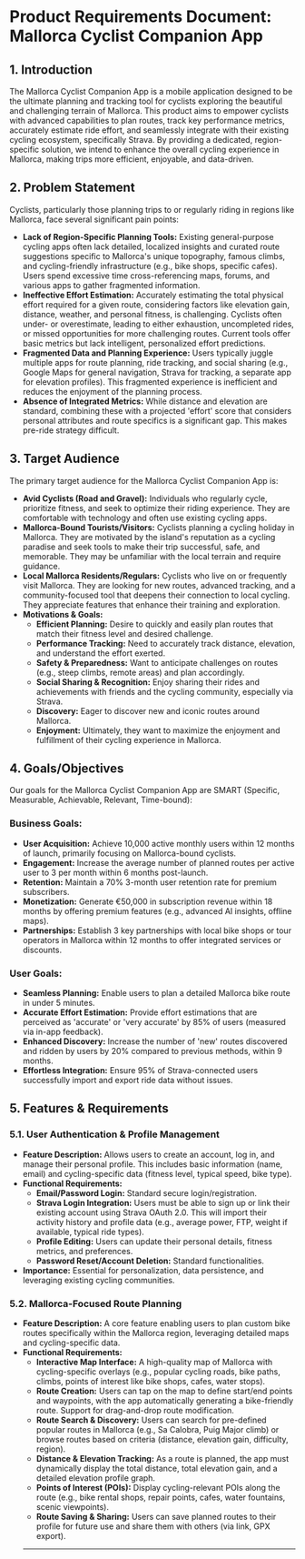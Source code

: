 # Product Requirements Document: Mallorca Cyclist Companion App

## 1. Introduction

The Mallorca Cyclist Companion App is a mobile application designed to be the ultimate planning and tracking tool for cyclists exploring the beautiful and challenging terrain of Mallorca. This product aims to empower cyclists with advanced capabilities to plan routes, track key performance metrics, accurately estimate ride effort, and seamlessly integrate with their existing cycling ecosystem, specifically Strava. By providing a dedicated, region-specific solution, we intend to enhance the overall cycling experience in Mallorca, making trips more efficient, enjoyable, and data-driven.

## 2. Problem Statement

Cyclists, particularly those planning trips to or regularly riding in regions like Mallorca, face several significant pain points:

*   **Lack of Region-Specific Planning Tools:** Existing general-purpose cycling apps often lack detailed, localized insights and curated route suggestions specific to Mallorca's unique topography, famous climbs, and cycling-friendly infrastructure (e.g., bike shops, specific cafes). Users spend excessive time cross-referencing maps, forums, and various apps to gather fragmented information.
*   **Ineffective Effort Estimation:** Accurately estimating the total physical effort required for a given route, considering factors like elevation gain, distance, weather, and personal fitness, is challenging. Cyclists often under- or overestimate, leading to either exhaustion, uncompleted rides, or missed opportunities for more challenging routes. Current tools offer basic metrics but lack intelligent, personalized effort predictions.
*   **Fragmented Data and Planning Experience:** Users typically juggle multiple apps for route planning, ride tracking, and social sharing (e.g., Google Maps for general navigation, Strava for tracking, a separate app for elevation profiles). This fragmented experience is inefficient and reduces the enjoyment of the planning process.
*   **Absence of Integrated Metrics:** While distance and elevation are standard, combining these with a projected 'effort' score that considers personal attributes and route specifics is a significant gap. This makes pre-ride strategy difficult.

## 3. Target Audience

The primary target audience for the Mallorca Cyclist Companion App is:

*   **Avid Cyclists (Road and Gravel):** Individuals who regularly cycle, prioritize fitness, and seek to optimize their riding experience. They are comfortable with technology and often use existing cycling apps.
*   **Mallorca-Bound Tourists/Visitors:** Cyclists planning a cycling holiday in Mallorca. They are motivated by the island's reputation as a cycling paradise and seek tools to make their trip successful, safe, and memorable. They may be unfamiliar with the local terrain and require guidance.
*   **Local Mallorca Residents/Regulars:** Cyclists who live on or frequently visit Mallorca. They are looking for new routes, advanced tracking, and a community-focused tool that deepens their connection to local cycling. They appreciate features that enhance their training and exploration.
*   **Motivations & Goals:**
    *   **Efficient Planning:** Desire to quickly and easily plan routes that match their fitness level and desired challenge.
    *   **Performance Tracking:** Need to accurately track distance, elevation, and understand the effort exerted.
    *   **Safety & Preparedness:** Want to anticipate challenges on routes (e.g., steep climbs, remote areas) and plan accordingly.
    *   **Social Sharing & Recognition:** Enjoy sharing their rides and achievements with friends and the cycling community, especially via Strava.
    *   **Discovery:** Eager to discover new and iconic routes around Mallorca.
    *   **Enjoyment:** Ultimately, they want to maximize the enjoyment and fulfillment of their cycling experience in Mallorca.

## 4. Goals/Objectives

Our goals for the Mallorca Cyclist Companion App are SMART (Specific, Measurable, Achievable, Relevant, Time-bound):

### Business Goals:

*   **User Acquisition:** Achieve 10,000 active monthly users within 12 months of launch, primarily focusing on Mallorca-bound cyclists.
*   **Engagement:** Increase the average number of planned routes per active user to 3 per month within 6 months post-launch.
*   **Retention:** Maintain a 70% 3-month user retention rate for premium subscribers.
*   **Monetization:** Generate €50,000 in subscription revenue within 18 months by offering premium features (e.g., advanced AI insights, offline maps).
*   **Partnerships:** Establish 3 key partnerships with local bike shops or tour operators in Mallorca within 12 months to offer integrated services or discounts.

### User Goals:

*   **Seamless Planning:** Enable users to plan a detailed Mallorca bike route in under 5 minutes.
*   **Accurate Effort Estimation:** Provide effort estimations that are perceived as 'accurate' or 'very accurate' by 85% of users (measured via in-app feedback).
*   **Enhanced Discovery:** Increase the number of 'new' routes discovered and ridden by users by 20% compared to previous methods, within 9 months.
*   **Effortless Integration:** Ensure 95% of Strava-connected users successfully import and export ride data without issues.

## 5. Features & Requirements

### 5.1. User Authentication & Profile Management

*   **Feature Description:** Allows users to create an account, log in, and manage their personal profile. This includes basic information (name, email) and cycling-specific data (fitness level, typical speed, bike type).
*   **Functional Requirements:**
    *   **Email/Password Login:** Standard secure login/registration.
    *   **Strava Login Integration:** Users must be able to sign up or link their existing account using Strava OAuth 2.0. This will import their activity history and profile data (e.g., average power, FTP, weight if available, typical ride types).
    *   **Profile Editing:** Users can update their personal details, fitness metrics, and preferences.
    *   **Password Reset/Account Deletion:** Standard functionalities.
*   **Importance:** Essential for personalization, data persistence, and leveraging existing cycling communities.

### 5.2. Mallorca-Focused Route Planning

*   **Feature Description:** A core feature enabling users to plan custom bike routes specifically within the Mallorca region, leveraging detailed maps and cycling-specific data.
*   **Functional Requirements:**
    *   **Interactive Map Interface:** A high-quality map of Mallorca with cycling-specific overlays (e.g., popular cycling roads, bike paths, climbs, points of interest like bike shops, cafes, water stops).
    *   **Route Creation:** Users can tap on the map to define start/end points and waypoints, with the app automatically generating a bike-friendly route. Support for drag-and-drop route modification.
    *   **Route Search & Discovery:** Users can search for pre-defined popular routes in Mallorca (e.g., Sa Calobra, Puig Major climb) or browse routes based on criteria (distance, elevation gain, difficulty, region).
    *   **Distance & Elevation Tracking:** As a route is planned, the app must dynamically display the total distance, total elevation gain, and a detailed elevation profile graph.
    *   **Points of Interest (POIs):** Display cycling-relevant POIs along the route (e.g., bike rental shops, repair points, cafes, water fountains, scenic viewpoints).
    *   **Route Saving & Sharing:** Users can save planned routes to their profile for future use and share them with others (via link, GPX export).
    *   **